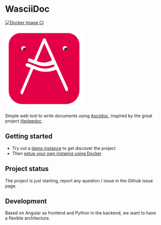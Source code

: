 # WasciiDoc

[![Docker Image CI](https://github.com/Ptchw0rk/WasciiDoc/actions/workflows/build-docker-image.yml/badge.svg)](https://github.com/Ptchw0rk/WasciiDoc/actions/workflows/build-docker-image.yml)

![Logo](docs/icon_256.png)

Simple web tool to write documents using [Asciidoc](https://asciidoc.org/), 
inspired by the great project [Hedgedoc](https://github.com/hedgedoc/hedgedoc).

## Getting started

- Try out a [demo instance]() to get discover the project
- Then [setup your own instance using Docker](docs/deploy_with_docker.md)

## Project status

The project is just starting, report any question / issue in the Github
issue page.

## Development

Based on Angular as frontend and Python in the backend, we 
want to have a flexible architecture.
